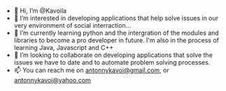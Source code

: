 - 👋 Hi, I’m @Kavoila
- 👀 I’m interested in  developing applications that help solve issues in our very environment of social interraction...
- 🌱 I’m currently learning  python and the intergration of the modules and libraries to become a pro developer in future. I'm also in the process of learning Java, Javascript and C++
- 💞️ I’m looking to collaborate on developing applications that solve the issues we have to date and to automate problem solving processes.
- 📫 You can reach me on antonnykavoi@gmail.com, or antonnykavoi@yahoo.com

<!---
Kavoila/Kavoila is a ✨ special ✨ repository because its `README.md` (this file) appears on your GitHub profile.
You can click the Preview link to take a look at your changes.
--->
